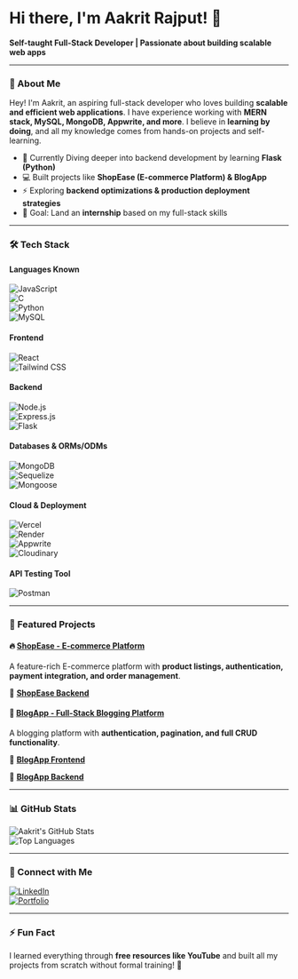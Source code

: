 # Hi there, I'm Aakrit Rajput! 👋

**Self-taught Full-Stack Developer | Passionate about building scalable web apps**

---

### 🚀 About Me  
Hey! I'm Aakrit, an aspiring full-stack developer who loves building **scalable and efficient web applications**. I have experience working with **MERN stack, MySQL, MongoDB, Appwrite, and more**. I believe in **learning by doing**, and all my knowledge comes from hands-on projects and self-learning.  

- 🌱 Currently Diving deeper into backend development by learning **Flask (Python)**  
- 💻 Built projects like **ShopEase (E-commerce Platform) & BlogApp**  
- ⚡ Exploring **backend optimizations & production deployment strategies**  
- 🎯 Goal: Land an **internship** based on my full-stack skills  

---

### 🛠️ Tech Stack  

#### **Languages Known**  
![JavaScript](https://img.shields.io/badge/JavaScript-F7DF1E?style=flat&logo=javascript&logoColor=black)  
![C](https://img.shields.io/badge/C-00599C?style=flat&logo=c&logoColor=white)  
![Python](https://img.shields.io/badge/Python-3776AB?style=flat&logo=python&logoColor=white)  
![MySQL](https://img.shields.io/badge/MySQL-4479A1?style=flat&logo=mysql&logoColor=white)  

#### **Frontend**  
![React](https://img.shields.io/badge/React-61DAFB?style=flat&logo=react&logoColor=black)  
![Tailwind CSS](https://img.shields.io/badge/Tailwind%20CSS-38B2AC?style=flat&logo=tailwind-css&logoColor=white)  

#### **Backend**  
![Node.js](https://img.shields.io/badge/Node.js-339933?style=flat&logo=node.js&logoColor=white)  
![Express.js](https://img.shields.io/badge/Express.js-000000?style=flat&logo=express&logoColor=white)  
![Flask](https://img.shields.io/badge/Flask-000000?style=flat&logo=flask&logoColor=white)  

#### **Databases & ORMs/ODMs**  
![MongoDB](https://img.shields.io/badge/MongoDB-47A248?style=flat&logo=mongodb&logoColor=white)  
![Sequelize](https://img.shields.io/badge/Sequelize-52B0E7?style=flat&logo=sequelize&logoColor=white)  
![Mongoose](https://img.shields.io/badge/Mongoose-880000?style=flat&logo=mongodb&logoColor=white)  

#### **Cloud & Deployment**  
![Vercel](https://img.shields.io/badge/Vercel-000000?style=flat&logo=vercel&logoColor=white)  
![Render](https://img.shields.io/badge/Render-46E3B7?style=flat&logo=render&logoColor=white)  
![Appwrite](https://img.shields.io/badge/Appwrite-F02E65?style=flat&logo=appwrite&logoColor=white)  
![Cloudinary](https://img.shields.io/badge/Cloudinary-3448C5?style=flat&logo=cloudinary&logoColor=white)  

#### **API Testing Tool**  
![Postman](https://img.shields.io/badge/Postman-FF6C37?style=flat&logo=postman&logoColor=white)  

---

### 📌 Featured Projects  

#### 🔥 [ShopEase - E-commerce Platform](https://github.com/aakritrajput/ShopEase)  
A feature-rich E-commerce platform with **product listings, authentication, payment integration, and order management**.  

🔗 **[ShopEase Backend](https://github.com/aakritrajput/ShopEaseBackend)**  

#### 📝 [BlogApp - Full-Stack Blogging Platform](https://github.com/aakritrajput/BlogApp)  
A blogging platform with **authentication, pagination, and full CRUD functionality**.  

🔗 **[BlogApp Frontend](https://github.com/aakritrajput/BlogAppFrontend)**  

🔗 **[BlogApp Backend](https://github.com/aakritrajput/BlogAppBackend)**  

---

### 📊 GitHub Stats  
![Aakrit's GitHub Stats](https://github-readme-stats.vercel.app/api?username=aakritrajput&show_icons=true&theme=radical)  
![Top Languages](https://github-readme-stats.vercel.app/api/top-langs/?username=aakritrajput&layout=compact&theme=radical)  

---

### 👯️ Connect with Me  
[![LinkedIn](https://img.shields.io/badge/LinkedIn-Aakrit%20Rajput-blue?style=flat&logo=linkedin)](https://www.linkedin.com/in/aakrit-rajput)  
[![Portfolio](https://img.shields.io/badge/Portfolio-Visit%20Now-orange?style=flat&logo=vercel)](https://aakrit-portfolio.vercel.app)  

---

### ⚡ Fun Fact  
I learned everything through **free resources like YouTube** and built all my projects from scratch without formal training! 🎯  

